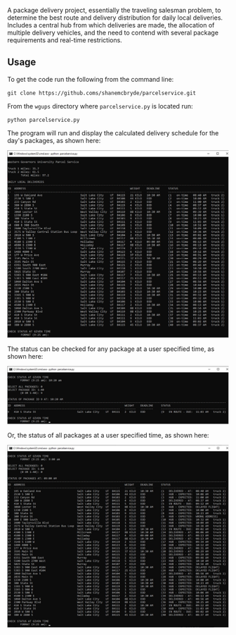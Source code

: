 A package delivery project, essentially the traveling salesman problem, to determine the best route and delivery distribution for daily local deliveries. Includes a central hub from which deliveries are made, the allocation of multiple delivery vehicles, and the need to contend with several package requirements and real-time restrictions.

## Usage
To get the code run the following from the command line:

```commandline
git clone https://github.coms/shanemcbryde/parcelservice.git
```

From the `wgups` directory where `parcelservice.py` is located run:

```commandline
python parcelservice.py
```

The program will run and display the calculated delivery schedule for the day's packages, as shown here: 

![](deliveries.jpg?raw=true "Daily Local Deliveries")

The status can be checked for any package at a user specified time, as shown here:

![](package2.jpg?raw=true "Single Package Status")

Or, the status of all packages at a user specified time, as shown here:

![](status1.jpg?raw=true "Single Package Status")

